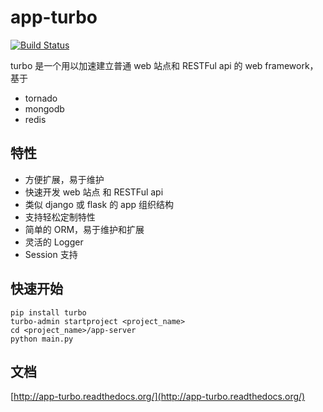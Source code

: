 app-turbo
=========

[![Build Status](https://travis-ci.org/wecatch/app-turbo.svg?branch=master)](https://travis-ci.org/wecatch/app-turbo)


turbo 是一个用以加速建立普通 web 站点和 RESTFul api 的 web framework，基于

- tornado
- mongodb
- redis


## 特性

- 方便扩展，易于维护
- 快速开发 web 站点 和 RESTFul api
- 类似 django 或 flask 的 app 组织结构
- 支持轻松定制特性
- 简单的 ORM，易于维护和扩展
- 灵活的 Logger
- Session 支持


## 快速开始

```
pip install turbo
turbo-admin startproject <project_name>
cd <project_name>/app-server
python main.py
```

## 文档


[http://app-turbo.readthedocs.org/](http://app-turbo.readthedocs.org/)
